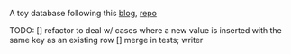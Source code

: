 A toy database following this [blog](https://cstack.github.io/db_tutorial/), [repo](https://github.com/cstack/db_tutorial/tree/master/_parts)

TODO:
[] refactor to deal w/ cases where a new value is inserted with the same key as an existing row
[] merge in tests; writer